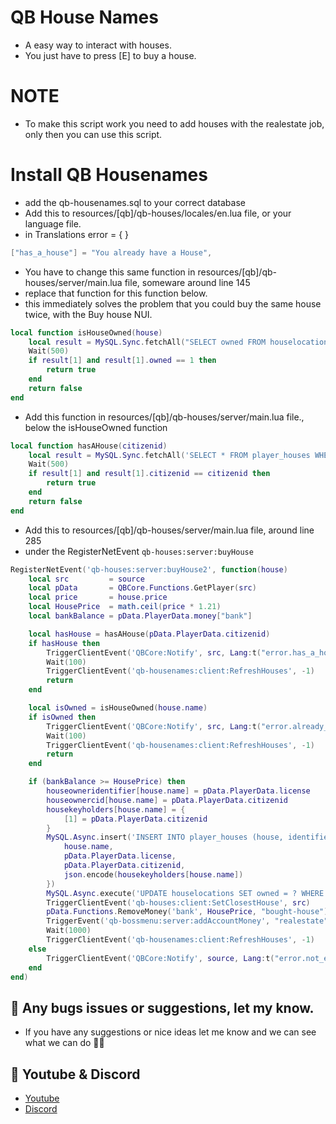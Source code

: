 # QB House Names
- A easy way to interact with houses.
- You just have to press [E] to buy a house.

# NOTE
- To make this script work you need to add houses with the realestate job, only then you can use this script.

# Install QB Housenames
- add the qb-housenames.sql to your correct database
- Add this to resources/[qb]/qb-houses/locales/en.lua file, or your language file.
- in Translations error = { }
```lua
["has_a_house"] = "You already have a House",
```

- You have to change this same function in resources/[qb]/qb-houses/server/main.lua file, someware around line 145
- replace that function for this function below. 
- this immediately solves the problem that you could buy the same house twice, with the Buy house NUI. 
```lua
local function isHouseOwned(house)
    local result = MySQL.Sync.fetchAll("SELECT owned FROM houselocations WHERE name = ?", {house})
    Wait(500)
    if result[1] and result[1].owned == 1 then
        return true
    end
    return false
end
```

- Add this function in resources/[qb]/qb-houses/server/main.lua file., below the isHouseOwned function
```lua
local function hasAHouse(citizenid)
    local result = MySQL.Sync.fetchAll('SELECT * FROM player_houses WHERE citizenid = ?', {citizenid})
    Wait(500)
    if result[1] and result[1].citizenid == citizenid then
        return true
    end
    return false
end
```

- Add this to resources/[qb]/qb-houses/server/main.lua file, around line 285
- under the RegisterNetEvent `qb-houses:server:buyHouse`
```lua
RegisterNetEvent('qb-houses:server:buyHouse2', function(house)
    local src         = source
    local pData       = QBCore.Functions.GetPlayer(src)
    local price       = house.price
    local HousePrice  = math.ceil(price * 1.21)
    local bankBalance = pData.PlayerData.money["bank"]

    local hasHouse = hasAHouse(pData.PlayerData.citizenid)
    if hasHouse then
        TriggerClientEvent('QBCore:Notify', src, Lang:t("error.has_a_house"), "error")
        Wait(100)
        TriggerClientEvent('qb-housenames:client:RefreshHouses', -1)
        return
    end

    local isOwned = isHouseOwned(house.name)
    if isOwned then
        TriggerClientEvent('QBCore:Notify', src, Lang:t("error.already_owned"), "error")
        Wait(100)
        TriggerClientEvent('qb-housenames:client:RefreshHouses', -1)
        return
    end

    if (bankBalance >= HousePrice) then
        houseowneridentifier[house.name] = pData.PlayerData.license
        houseownercid[house.name] = pData.PlayerData.citizenid
        housekeyholders[house.name] = {
            [1] = pData.PlayerData.citizenid
        }
        MySQL.Async.insert('INSERT INTO player_houses (house, identifier, citizenid, keyholders) VALUES (?, ?, ?, ?)',{
            house.name, 
            pData.PlayerData.license, 
            pData.PlayerData.citizenid, 
            json.encode(housekeyholders[house.name])
        })
        MySQL.Async.execute('UPDATE houselocations SET owned = ? WHERE name = ?', {1, house.name})
        TriggerClientEvent('qb-houses:client:SetClosestHouse', src)
        pData.Functions.RemoveMoney('bank', HousePrice, "bought-house") -- 21% Extra house costs
        TriggerEvent('qb-bossmenu:server:addAccountMoney', "realestate", (HousePrice / 100) * math.random(18, 25))
        Wait(1000)
        TriggerClientEvent('qb-housenames:client:RefreshHouses', -1)
    else
        TriggerClientEvent('QBCore:Notify', source, Lang:t("error.not_enough_money"), "error")
    end
end)
```

## 🐞 Any bugs issues or suggestions, let my know.
- If you have any suggestions or nice ideas let me know and we can see what we can do 👊😎

## 🙈 Youtube & Discord
- [Youtube](https://www.youtube.com/channel/UC6431XeIqHjswry5OYtim0A)
- [Discord](https://discord.gg/cEMSeE9dgS)
